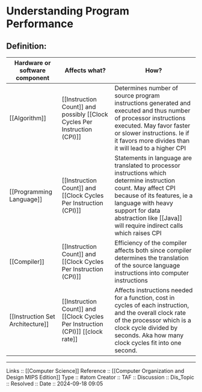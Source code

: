 # Understanding Program Performance

## Definition:

| Hardware or software component   | Affects what?                                                                   | How?                                                                                                                                                                                                                                                        |
| -------------------------------- | ------------------------------------------------------------------------------- | ----------------------------------------------------------------------------------------------------------------------------------------------------------------------------------------------------------------------------------------------------------- |
| [[Algorithm]]                    | [[Instruction Count]] and possibly [[Clock Cycles Per Instruction (CPI)]]       | Determines number of source program instructions generated and executed and thus number of processor instructions executed. May favor faster or slower instructions. Ie if it favors more divides than it will lead to a higher CPI                         |
| [[Programming Language]]         | [[Instruction Count]] and [[Clock Cycles Per Instruction (CPI)]]                | Statements in language are translated to processor instructions which determine instruction count. May affect CPI because of its features, ie a language with heavy support for data abstraction like [[Java]] will require indirect calls which raises CPI |
| [[Compiler]]                     | [[Instruction Count]] and [[Clock Cycles Per Instruction (CPI)]]                | Efficiency of the compiler affects both since compiler determines the translation of the source language instructions into computer instructions                                                                                                            |
| [[Instruction Set Architecture]] | [[Instruction Count]] and [[Clock Cycles Per Instruction (CPI)]] [[clock rate]] | Affects instructions needed for a function, cost in cycles of each instruction, and the overall clock rate of the processor which is a clock cycle divided by seconds. Aka how many clock cycles fit into one second.                                       |


---
Links :: [[Computer Science]]
Reference ::  [[Computer Organization and Design MIPS Edition]]
Type :: #atom
Creator ::
TAF ::
Discussion ::
Dis_Topic :: 
Resolved ::
Date :: 2024-09-18 09:05
